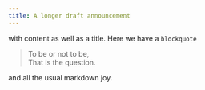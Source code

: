 ```yaml
---
title: A longer draft announcement
---
```


with content as well as a title.
Here we have a `blockquote`

> To be or not to be,\
> That is the question.

and all the usual markdown joy.

